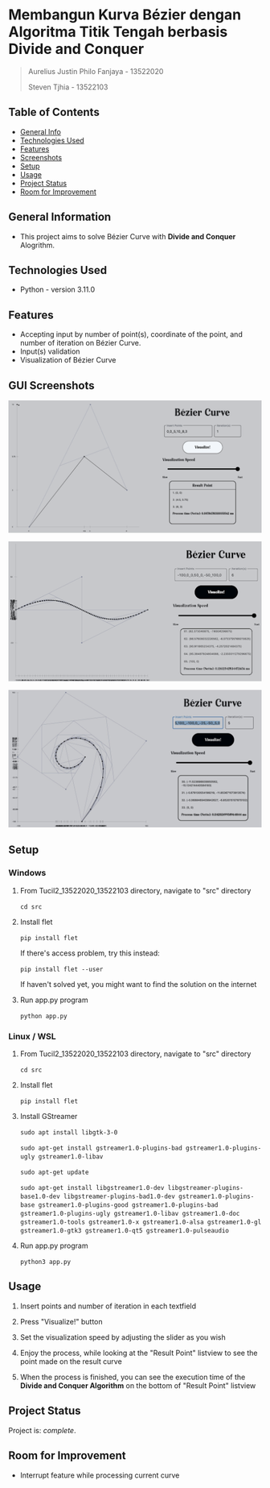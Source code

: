 # Membangun Kurva Bézier dengan Algoritma Titik Tengah berbasis Divide and Conquer
> Aurelius Justin Philo Fanjaya - 13522020
>
> Steven Tjhia - 13522103


## Table of Contents
* [General Info](#general-information)
* [Technologies Used](#technologies-used)
* [Features](#features)
* [Screenshots](#screenshots)
* [Setup](#setup)
* [Usage](#usage)
* [Project Status](#project-status)
* [Room for Improvement](#room-for-improvement)


## General Information
- This project aims to solve Bézier Curve with **Divide and Conquer** Alogrithm.


## Technologies Used
- Python - version 3.11.0


## Features
- Accepting input by number of point(s), coordinate of the point, and number of iteration on Bézier Curve.
- Input(s) validation
- Visualization of Bézier Curve


## GUI Screenshots
![Example screenshot](./test/TC1_DNC_1.png)

![Example screenshot](./test/TCBonus_1.png)

![Example screenshot](./test/TCBonus_6.jpg)


## Setup

### Windows

1. From Tucil2_13522020_13522103 directory, navigate to "src" directory

    `cd src`

2. Install flet

    `pip install flet`

    If there's access problem, try this instead:

    `pip install flet --user`

    If haven't solved yet, you might want to find the solution on the internet

3. Run app.py program

    `python app.py`
    
### Linux / WSL

1. From Tucil2_13522020_13522103 directory, navigate to "src" directory

    `cd src`

2. Install flet

    `pip install flet`

3. Install GStreamer

    `sudo apt install libgtk-3-0`

    `sudo apt-get install gstreamer1.0-plugins-bad gstreamer1.0-plugins-ugly gstreamer1.0-libav`

    `sudo apt-get update`

    `sudo apt-get install libgstreamer1.0-dev libgstreamer-plugins-base1.0-dev libgstreamer-plugins-bad1.0-dev gstreamer1.0-plugins-base gstreamer1.0-plugins-good gstreamer1.0-plugins-bad gstreamer1.0-plugins-ugly gstreamer1.0-libav gstreamer1.0-doc gstreamer1.0-tools gstreamer1.0-x gstreamer1.0-alsa gstreamer1.0-gl gstreamer1.0-gtk3 gstreamer1.0-qt5 gstreamer1.0-pulseaudio`

4. Run app.py program

    `python3 app.py`


## Usage

1. Insert points and number of iteration in each textfield

2. Press "Visualize!" button

3. Set the visualization speed by adjusting the slider as you wish

4. Enjoy the process, while looking at the "Result Point" listview to see the point made on the result curve 

5. When the process is finished, you can see the execution time of the __Divide and Conquer Algorithm__ on the bottom of "Result Point" listview


## Project Status
Project is: _complete_.


## Room for Improvement
- Interrupt feature while processing current curve
